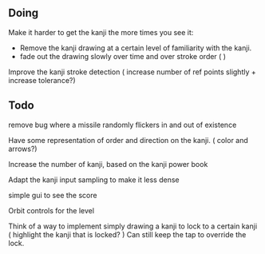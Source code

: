 ﻿
## Doing

Make it harder to get the kanji the more times you see it:
- Remove the kanji drawing at a certain level of familiarity with the kanji.
- fade out the drawing slowly over time and over stroke order ( )

Improve the kanji stroke detection ( increase number of ref points slightly + increase tolerance?)



## Todo
remove bug where a missile randomly flickers in and out of existence

Have some representation of order and direction on the kanji. ( color and arrows?)

Increase the number of kanji, based on the kanji power book

Adapt the kanji input sampling to make it less dense

simple gui to see the score

Orbit controls for the level

Think of a way to implement simply drawing a kanji to lock to a certain kanji ( highlight the kanji that is locked? ) Can still keep the tap to override the lock.


